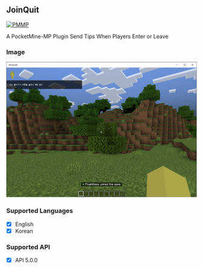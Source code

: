 ## JoinQuit

<a id="PMMP" href="https://github.com/pmmp/PocketMine-MP"><img alt="PMMP" src="https://img.shields.io/badge/PMMP-PLUGINS-blue?style=for-the-badge"></a>

A PocketMine-MP Plugin Send Tips When Players Enter or Leave

### Image

<a id="Image">
    <img src="https://github.com/doraft/JoinQuit/blob/PM5/assets/image.png" width="1000"  alt="Image"/>
</a>

### Supported Languages

- [X] English
- [X] Korean

### Supported API
- [X] API 5.0.0
